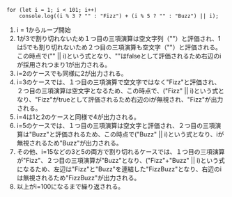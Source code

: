 ```
for (let i = 1; i < 101; i++)
    console.log((i % 3 ? "" : "Fizz") + (i % 5 ? "" : "Buzz") || i);
```

1. i = 1からループ開始
2. 1が3で割り切れないため１つ目の三項演算は空文字列（""）と評価され、1は5でも割り切れないため２つ目の三項演算も空文字（""）と評価される。この時点で("" || i)という式となり、""はfalseとして評価されるため右辺のiが採用されつまり1が出力される。
3. i=2のケースでも同様に2が出力される。
4. i=3のケースでは、１つ目の三項演算で空文字ではなく"Fizz"と評価され、２つ目の三項演算は空文字となるため、この時点で、("Fizz" || i)という式となり、"Fizz"がtrueとして評価されるため右辺のiが無視され、"Fizz"が出力される。
5. i=4は1と2のケースと同様で4が出力される。
6. i=5のケースでは、１つ目の三項演算は空文字と評価され、２つ目の三項演算は"Buzz"と評価されるため、この時点で("Buzz" || i)という式となり、iが無視されるため"Buzz"が出力される。
7. その他、i=15などの3と5の両方で割り切れるケースでは、１つ目の三項演算が"Fizz"、２つ目の三項演算が"Buzz"となり、("Fizz"+"Buzz" || i)という式になるため、左辺は"Fizz"と"Buzz"を連結した"FizzBuzz"となり、右辺のiは無視されるため"FizzBuzz"が出力される。
8. 以上がi=100になるまで繰り返される。